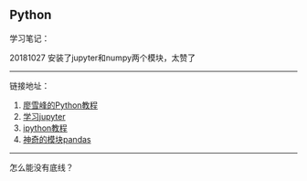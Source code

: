 
## Python ##

学习笔记：

20181027 安装了jupyter和numpy两个模块，太赞了


----
链接地址：

1.	[廖雪峰的Python教程](https://www.liaoxuefeng.com/wiki/0014316089557264a6b348958f449949df42a6d3a2e542c000)
2.  [学习jupyter](https://ipython.org/ipython-doc/stable/interactive/reference.html#gui-event-loop-support)
3.  [ipython教程](http://www.cnblogs.com/giserliu/p/4997144.html)
4.  [神奇的模块pandas](http://pandas.pydata.org/pandas-docs/stable/tutorials.html)





-----
怎么能没有底线？
